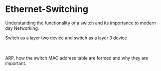 # Ethernet-Switching
Understanding the functionality of a switch and its importance to modern day Networking.
<p>Switch as a layer two device and switch as a layer 3 device</p> <br>
<br>ARP.
how the switch MAC address table are formed and why they are important.

